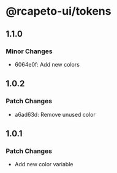 # @rcapeto-ui/tokens

## 1.1.0

### Minor Changes

- 6064e0f: Add new colors

## 1.0.2

### Patch Changes

- a6ad63d: Remove unused color

## 1.0.1

### Patch Changes

- Add new color variable

